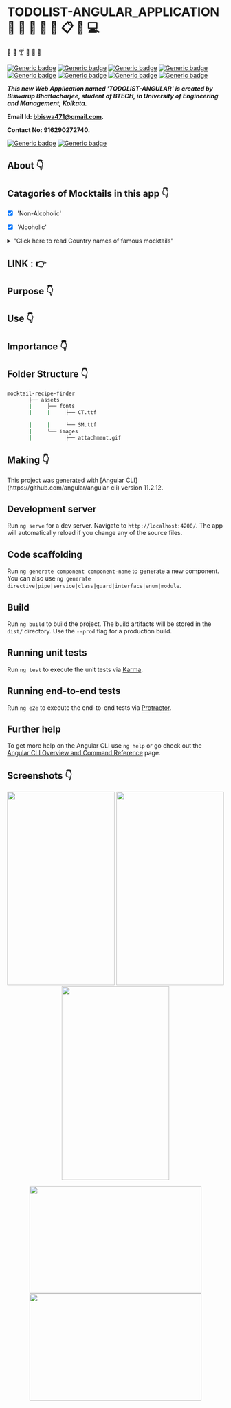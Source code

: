 # TODOLIST-ANGULAR_APPLICATION :star_struck: :memo: :pencil: :book: :file_folder: :clipboard: :iphone: :computer:
:wine_glass: :beers: :cocktail: :shaved_ice: :lemon: :strawberry: 

[![Generic badge](https://img.shields.io/badge/intermediate-TypeScript-ff69b4d)](https://shields.io/) [![Generic badge](https://img.shields.io/badge/v%2011.1.12-Angular%20CLI-yellow)](https://shields.io/) [![Generic badge](https://img.shields.io/badge/version%204.6-bootstrap-informational)](https://shields.io/) [![Generic badge](https://img.shields.io/badge/advance-html5-red)](https://shields.io/) [![Generic badge](https://img.shields.io/badge/v%207.12.0-npm-blueviolet)](https://shields.io/) [![Generic badge](https://img.shields.io/badge/v%203.5.1-Jquery-success)](https://shields.io/) [![Generic badge](https://img.shields.io/badge/advance-css3-green)](https://shields.io/) [![Generic badge](https://img.shields.io/badge/Advance-javascript-orange)](https://shields.io/)

***This new Web Application named 'TODOLIST-ANGULAR' is created by Biswarup Bhattacharjee, student of BTECH, in University of Engineering and Management, Kolkata.***

**Email Id: bbiswa471@gmail.com.** 

**Contact No: 916290272740.** 

[![Generic badge](https://img.shields.io/badge/contact%20me-facebook-blue)](https://www.facebook.com/biswarup.bhattacharjee.5811) [![Generic badge](https://img.shields.io/badge/visit%20my%20projects%20-github-brightgreen)](https://github.com/biswa2210)

## About :point_down: 

<div align="justified">
       

</div>

## Catagories of Mocktails in this app :point_down:
 - [x] 'Non-Alcoholic'
 - [x] 'Alcoholic'

 
<details>
       <summary>"Click here to read Country names of famous mocktails"</summary>
 - India<br>
 - London<br>
 - Thailand<br>

</details>
       
## LINK : :point_right: 

## Purpose :point_down:

<div align="justified">
       

</div>

## Use :point_down:

<div align="justified">
       

</div>      
       
## Importance :point_down:

<div align="justified">

</div>

## Folder Structure :point_down:
```bash
mocktail-recipe-finder
       ├── assets
       |     ├── fonts
       |     |     ├── CT.ttf

       |     |     └── SM.ttf
       |     └── images
       |           ├── attachment.gif

 ```                      

## Making :point_down:

<div align="justified">
This project was generated with [Angular CLI](https://github.com/angular/angular-cli) version 11.2.12.

</div>

## Development server

Run `ng serve` for a dev server. Navigate to `http://localhost:4200/`. The app will automatically reload if you change any of the source files.

## Code scaffolding

Run `ng generate component component-name` to generate a new component. You can also use `ng generate directive|pipe|service|class|guard|interface|enum|module`.

## Build

Run `ng build` to build the project. The build artifacts will be stored in the `dist/` directory. Use the `--prod` flag for a production build.

## Running unit tests

Run `ng test` to execute the unit tests via [Karma](https://karma-runner.github.io).

## Running end-to-end tests

Run `ng e2e` to execute the end-to-end tests via [Protractor](http://www.protractortest.org/).

## Further help

To get more help on the Angular CLI use `ng help` or go check out the [Angular CLI Overview and Command Reference](https://angular.io/cli) page.


## Screenshots :point_down: 

<div align="center">
<a href="pics/m17.jpeg"><img src="pics/m17.jpeg" width="250" height= "450"></a> <a href="pics/m1.jpeg"><img src="pics/m1.jpeg" width="250" height= "450"></a> <a href="pics/m2.jpeg"><img src="pics/m2.jpeg" width="250" height= "450"></a>
       

     
<a href="pics/m16.jpeg"><img src="pics/m16.jpeg" width="400" height= "250"></a> <a href="pics/m20.jpeg"><img src="pics/m20.jpeg" width="400" height= "250"></a>
</div>







